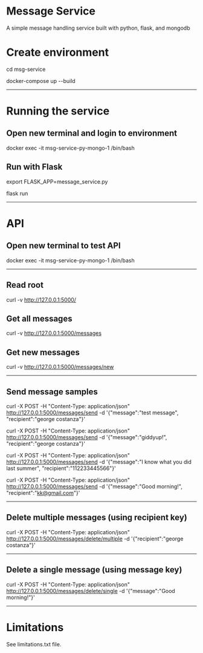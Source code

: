 # Message Service

A simple message handling service built with python, flask, and mongodb

# Create environment

cd msg-service

docker-compose up --build

---

# Running the service

## Open new terminal and login to environment

docker exec -it msg-service-py-mongo-1 /bin/bash

## Run with Flask

export FLASK_APP=message_service.py

flask run

---

# API

## Open new terminal to test API

docker exec -it msg-service-py-mongo-1 /bin/bash

---

## Read root

curl -v http://127.0.0.1:5000/

## Get all messages

curl -v http://127.0.0.1:5000/messages

## Get new messages

curl -v http://127.0.0.1:5000/messages/new

---

## Send message samples

curl -X POST -H "Content-Type: application/json" http://127.0.0.1:5000/messages/send -d '{"message":"test message", "recipient":"george costanza"}'

curl -X POST -H "Content-Type: application/json" http://127.0.0.1:5000/messages/send -d '{"message":"giddyup!", "recipient":"george costanza"}'

curl -X POST -H "Content-Type: application/json" http://127.0.0.1:5000/messages/send -d '{"message":"I know what you did last summer", "recipient":"112233445566"}'

curl -X POST -H "Content-Type: application/json" http://127.0.0.1:5000/messages/send -d '{"message":"Good morning!", "recipient":"kk@gmail.com"}'

---

## Delete multiple messages (using recipient key)

curl -X POST -H "Content-Type: application/json" http://127.0.0.1:5000/messages/delete/multiple -d '{"recipient":"george costanza"}'

---
## Delete a single message (using message key)

curl -X POST -H "Content-Type: application/json" http://127.0.0.1:5000/messages/delete/single -d '{"message":"Good morning!"}'

---

# Limitations

See limitations.txt file.
